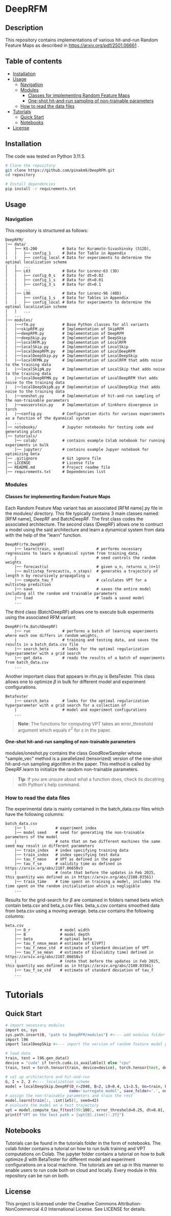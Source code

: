 # DeepRFM

## Description
This repository contains implementations of various hit-and-run Random Feature Maps as described in https://arxiv.org/pdf/2501.06661 .


## Table of contents
- [Installation](#installation)
- [Usage](#usage)
    - [Navigation](#navigation)
    - [Modules](#modules)
        - [Classes for implementing Random Feature Maps](#classes-for-random-feature-maps)
        - [One-shot hit-and-run sampling of non-trainable parameters](#one-shot-hit-and-run-sampling-of-non-trainable-parameters)
    - [How to read the data files](#data)
- [Tutorials](#tutorials)
    - [Quick Start](#quick-start)
    - [Notebooks](#notebooks)
- [License](#license)


## Installation
The code was tested on Python 3.11.5.
```sh
# Clone the repository
git clone https://github.com/pinakm9/DeepRFM.git
cd repository

# Install dependencies
pip install -r requirements.txt 
```


## Usage
### Navigation
This repository is structured as follows:
```plaintext 
DeepRFM/
│── data/                  
│   ├── KS-200           # Data for Kuramoto-Sivashinsky (512D),
|   |   ├── config_1     # Data for Table in Appendix
|   |   ├── config_local # Data for experiments to determine the optimal localization scheme
|   |   ...
│   ├── L63              # Data for Lorenz-63 (3D) 
|   |   ├── config_0_s   # Data for dt=0.02
|   |   ├── config_1_s   # Data for dt=0.01
|   |   ├── config_3_s   # Data for dt=0.1
|   |   ...           
|   |── L96              # Data for Lorenz-96 (40D)
|   |   ├── config_1_s   # Data for Tables in Appendix
|   |   ├── config_local # Data for experiments to determine the optimal localization scheme
|   |   ...
|   ...
|── modules/
|   |──rfm.py            # Base Python classes for all variants
|   |──skipRFM.py        # Implementation of SkipRFM
|   |──deepRFM.py        # Implementation of DeepRFM
|   |──deepSkip.py       # Implementation of DeepSkip
|   |──localRFM.py       # Implementation of LocalRFM
|   |──localSkip.py      # Implementation of LocalSkip
|   |──localDeepRFM.py   # Implementation of LocalDeepRFM
|   |──localDeepSkip.py  # Implementation of LocalDeepSkip
|   |──localRFMN.py      # Implementation of LocalRFM that adds noise to the training data
|   |──localSkipN.py     # Implementation of LocalSkip that adds noise to the training data
|   |──localDeepRFMN.py  # Implementation of LocalDeepRFM that adds noise to the training data
|   |──localDeepSkipN.py # Implementation of LocalDeepSkip that adds noise to the training data
|   |──oneshot.py        # Implementation of hit-and-run sampling of the non-trainable parameters
|   |──wasserstein.py    # Implementation of Sinkhorn divergence in torch
|   |──config.py         # Configuration dicts for various experiments as a function of the dyanmical system
|   ... 
│── notebooks/           # Jupyter notebooks for testing code and generating plots
│── tutorials/
    │── colab/           # contains example Colab notebook for running experiments in bulk
    │── jupyter/         # contains example Jupyer notebook for optimizing beta
│── .gitignore           # Git ignore file
│── LICENSE              # License file
│── README.md            # Project readme file
│── requirements.txt     # Dependencies list
```
### Modules
#### Classes for implementing Random Feature Maps
Each Random Feature Map variant has an associated [RFM name].py file in the modules/ directory. This file typically contains 3 main classes named: [RFM name], DeepRF and BatchDeepRF. The first class codes the associated architecture. The second class (DeepRF) allows one to contruct a model using the said architecture and learn a dynamical system from data with the help of the "learn" function. 
``` plaintext
DeepRF(rfm.DeepRF)
    |── learn(train, seed)              # performs necessary regressions to learn a dynamical system from training data, 
    |                                   # seed controls the random weights
    |── forecast(u)                     # given u_n, returns u_(n+1) 
    |── multistep_forecast(u, n_steps)  # generates a trajectory of length n by recursively propagating u
    |── compute_tau_f                   # calculates VPT for a multistep prediction
    |── save                            # saves the entire model including all the random and trainable parameters
    |── load                            # loads a saved model
    ...
```
The third class (BatchDeepRF) allows one to execute bulk experiments using the associated RFM variant. 
``` plaintext
DeepRF(rfm.BatchDeepRF)
    |── run              # performs a batch of learning experiments where each one differs in random weights,
    |                    # training and testing data, and saves the results in a batch_data.csv file 
    |── search_beta      # looks for the optimal regularization hyperparameter with a grid search 
    |── get_data         # reads the results of a batch of experiments from batch_data.csv
    ...
```
Another important class that appears in rfm.py is BetaTester. This class allows one to optimize $\beta$ in bulk for different model and experiment configurations.
``` plaintext
BetaTester 
    |── search_beta      # looks for the optimal regularization hyperparameter with a grid search for a collection of
    |                    # model and experiment configurations
    ...                     
```
>**Note**: The functions for computing VPT takes an error_threshold argument which equals $\varepsilon^2$ for $\varepsilon$ in the paper.

#### One-shot hit-and-run sampling of non-trainable parameters
modules/oneshot.py contains the class GoodRowSampler whose "sample_vec" method is a parallelized (tensorized) version of the one-shot hit-and-run sampling algorithm in the paper. This method is called by DeepRF.learn to initialize the random non-trainable parameters.

>**Tip**: If you are unsure about what a function does, check its docstring with Python's help command.

### How to read the data files

The experimental data is mainly contained in the batch_data.csv files which have the following columns:
``` plaintext
batch_data.csv
    |── l             # experiment index
    |── model seed    # seed for generating the non-trainable parameters of the model 
    |                 # note that on two different machines the same seed may result in different parameters
    |── train_index   # index specifying training data
    |── train_index   # index specifying test data
    |── tau_f_nmse    # VPT as defined in the paper
    |── tau_f_se      # validity time as defined in https://arxiv.org/abs/2107.06658v3
    |                 # (note that before the updates in Feb 2025, this quantity was defined as in https://arxiv.org/abs/2108.03561)
    |── train_time    # time spent on training a model, includes the time spent on the random initialization which is negligible
    ...
```
Results for the grid-search for $\beta$ are contained in folders named beta which contain beta.csv and beta_s.csv files. beta_s.csv contains smoothed data from beta.csv using a moving average. beta.csv contains the following columns:
``` plaintext
beta.csv
    |── D_r             # model width
    |── B               # model depth
    |── beta            # optimal beta
    |── tau_f_nmse_mean # estimate of E[VPT] 
    |── tau_f_nmse_std  # estimate of standard deviation of VPT
    |── tau_f_se_mean   # estimate of E[validity time] defined in https://arxiv.org/abs/2107.06658v3
    |                   # (note that before the updates in Feb 2025, this quantity was defined as in https://arxiv.org/abs/2108.03561)
    |── tau_f_se_std    # estimate of standard deviation of tau_f
    ...
```
# Tutorials

## Quick Start
```sh
# import necessary modules
import os, sys
sys.path.insert(0, "path to DeepRFM/modules") #<--- add modules folder to Python's seach path
import l96
import localDeepSkip #<--- import the version of random feature model you'd like to train

# load data
train, test = l96.gen_data()
device = "cuda" if torch.cuda.is_available() else "cpu"
train, test = torch.tensor(train, device=device), torch.tensor(test, device=device)

# set up architecture and hit-and-run
G, I = 2, 2 #<--- localization scheme
model = localDeepSkip.DeepRF(D_r=2048, B=2, L0=0.4, L1=3.5, Uo=train, beta=9.64e-9,\
                            name='surrogate_model', save_folder='.', normalize=False, G=2, I=2)
# assign the non-trainable parameters and train the rest
model.learn(train[:, :int(1e5)], seed=42) 
# evaluate the model on a test trajectory
vpt = model.compute_tau_f(test[99:100], error_threshold=0.25, dt=0.01, Lyapunov_time=1/2.27)[0]
print(f"VPT on the test path = {vpt[0].item():.2f}")

```

## Notebooks
Tutorials can be found in the tutorials folder in the form of notebooks. The colab folder contains a tutorial on how to run bulk training and VPT computations on Colab. The jupyter folder contains a tutorial on how to bulk optimize $\beta$ with BetaTester for different model and experiment configurations on a local machine. The tutorials are set up in this manner to enable users to run code both on cloud and locally. Every module in this repository can be run on both.

## License
This project is licensed under the Creative Commons Attribution-NonCommercial 4.0 International License. See LICENSE for details.